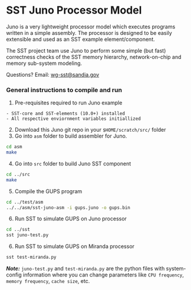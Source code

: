 # SST Juno Processor Model

Juno is a very lightweight processor model which executes programs written
in a simple assembly. The processor is designed to be easily extensible and used
as an SST example element/component.

The SST project team use Juno to perform some simple (but fast) correctness checks
of the SST memory hierarchy, network-on-chip and memory sub-system modeling.

Questions? Email: wg-sst@sandia.gov

### General instructions to compile and run

1. Pre-requisites required to run Juno example  
```text
- SST-core and SST-elements (10.0+) installed
- All respective enviornment variables initiallized
```  

2. Download this Juno git repo in your `$HOME/scratch/src/` folder  
3. Go into `asm` folder to build assembler for Juno.  
```bash
cd asm
make
```

4. Go into `src` folder to build Juno SST component  
```bash
cd ../src
make
```

5. Compile the GUPS program  
```bash
cd ../test/asm
../../asm/sst-juno-asm -i gups.juno -o gups.bin
```

6. Run SST to simulate GUPS on Juno processor
```bash
cd ../sst
sst juno-test.py
```  

6. Run SST to simulate GUPS on Miranda processor
```bash
sst test-miranda.py
```  

_**Note:**_ `juno-test.py` and `test-miranda.py` are the python files with system-config information where you can change parameters like `CPU frequency`, `memory frequency`, `cache size`, etc.  
